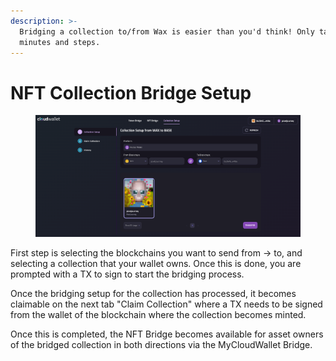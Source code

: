 ```yaml
---
description: >-
  Bridging a collection to/from Wax is easier than you'd think! Only takes a few
  minutes and steps.
---
```


# NFT Collection Bridge Setup

<figure><img src="../../../.gitbook/assets/image (170).png" alt=""><figcaption></figcaption></figure>

First step is selecting the blockchains you want to send from -> to, and selecting a collection that your wallet owns. Once this is done, you are prompted with a TX to sign to start the bridging process.

Once the bridging setup for the collection has processed, it becomes claimable on the next tab "Claim Collection" where a TX needs to be signed from the wallet of the blockchain where the collection becomes minted.

Once this is completed, the NFT Bridge becomes available for asset owners of the bridged collection in both directions via the MyCloudWallet Bridge.

